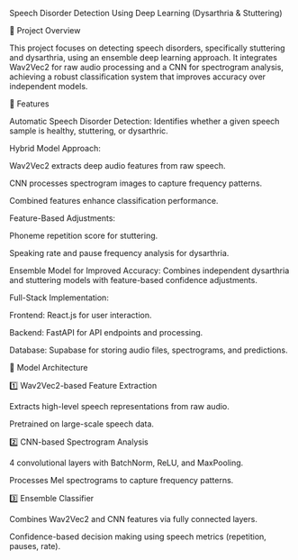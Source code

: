 Speech Disorder Detection Using Deep Learning (Dysarthria & Stuttering)

📌 Project Overview

This project focuses on detecting speech disorders, specifically stuttering and dysarthria, using an ensemble deep learning approach. It integrates Wav2Vec2 for raw audio processing and a CNN for spectrogram analysis, achieving a robust classification system that improves accuracy over independent models.

🚀 Features

Automatic Speech Disorder Detection: Identifies whether a given speech sample is healthy, stuttering, or dysarthric.

Hybrid Model Approach:

Wav2Vec2 extracts deep audio features from raw speech.

CNN processes spectrogram images to capture frequency patterns.

Combined features enhance classification performance.

Feature-Based Adjustments:

Phoneme repetition score for stuttering.

Speaking rate and pause frequency analysis for dysarthria.

Ensemble Model for Improved Accuracy: Combines independent dysarthria and stuttering models with feature-based confidence adjustments.

Full-Stack Implementation:

Frontend: React.js for user interaction.

Backend: FastAPI for API endpoints and processing.

Database: Supabase for storing audio files, spectrograms, and predictions.

📝 Model Architecture

1️⃣ Wav2Vec2-based Feature Extraction

Extracts high-level speech representations from raw audio.

Pretrained on large-scale speech data.

2️⃣ CNN-based Spectrogram Analysis

4 convolutional layers with BatchNorm, ReLU, and MaxPooling.

Processes Mel spectrograms to capture frequency patterns.

3️⃣ Ensemble Classifier

Combines Wav2Vec2 and CNN features via fully connected layers.

Confidence-based decision making using speech metrics (repetition, pauses, rate).
